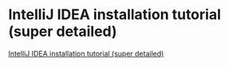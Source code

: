 # IntelliJ IDEA installation tutorial (super detailed)
[IntelliJ IDEA installation tutorial (super detailed)](https://aiwithcloud.com/2022/09/19/intellij_idea_installation_tutorial_super_detailed/)